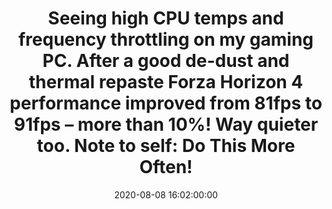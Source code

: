 ---
layout: quote
title: "Seeing high CPU temps and frequency throttling on my gaming PC. After a good de-dust and thermal repaste Forza Horizon 4 performance improved from 81fps to 91fps – more than 10%! Way quieter too. Note to self: Do This More Often!"
date: '2020-08-08 16:02:00:00'
overrideUrl: "https://twitter.com/jamesfmackenzie/status/1292191033778987016?s=21"
tags: [Tweets, Videogames]
---